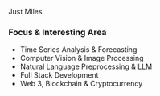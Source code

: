 Just Miles

### Focus & Interesting Area
-  Time Series Analysis & Forecasting
-  Computer Vision & Image Processing
-  Natural Language Preprocessing & LLM
-  Full Stack Development
-  Web 3, Blockchain & Cryptocurrency